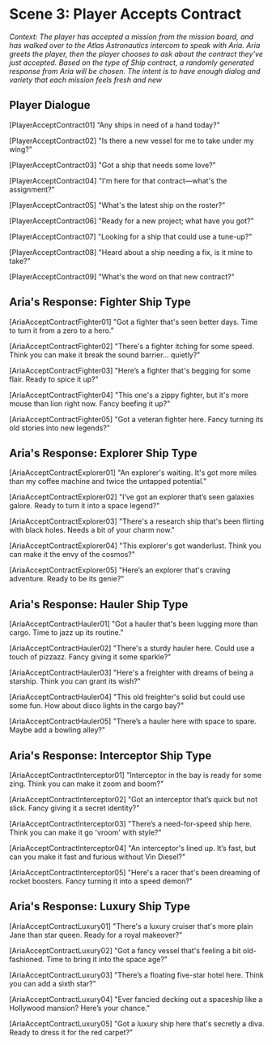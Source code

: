 # Scene 3: Player Accepts Contract

_Context: The player has accepted a mission from the mission board, and has walked over to the Atlas Astronautics intercom to speak with Aria. Aria greets the player, then the player chooses to ask about the contract they've just accepted. Based on the type of Ship contract, a randomly generated response from Aria will be chosen. The intent is to have enough dialog and variety that each mission feels fresh and new_

## Player Dialogue

[PlayerAcceptContract01]
“Any ships in need of a hand today?"

[PlayerAcceptContract02]
"Is there a new vessel for me to take under my wing?"

[PlayerAcceptContract03]
"Got a ship that needs some love?"

[PlayerAcceptContract04]
"I'm here for that contract—what's the assignment?"

[PlayerAcceptContract05]
"What's the latest ship on the roster?"

[PlayerAcceptContract06]
"Ready for a new project; what have you got?"

[PlayerAcceptContract07]
"Looking for a ship that could use a tune-up?"

[PlayerAcceptContract08]
"Heard about a ship needing a fix, is it mine to take?"

[PlayerAcceptContract09]
"What's the word on that new contract?"

## Aria's Response: Fighter Ship Type

[AriaAcceptContractFighter01]
"Got a fighter that's seen better days. Time to turn it from a zero to a hero."

[AriaAcceptContractFighter02]
"There's a fighter itching for some speed. Think you can make it break the sound barrier... quietly?"

[AriaAcceptContractFighter03]
"Here’s a fighter that's begging for some flair. Ready to spice it up?"

[AriaAcceptContractFighter04]
"This one's a zippy fighter, but it's more mouse than lion right now. Fancy beefing it up?"

[AriaAcceptContractFighter05]
"Got a veteran fighter here. Fancy turning its old stories into new legends?"

## Aria's Response: Explorer Ship Type

[AriaAcceptContractExplorer01]
"An explorer's waiting. It's got more miles than my coffee machine and twice the untapped potential."

[AriaAcceptContractExplorer02]
"I’ve got an explorer that’s seen galaxies galore. Ready to turn it into a space legend?"

[AriaAcceptContractExplorer03]
"There's a research ship that's been flirting with black holes. Needs a bit of your charm now."

[AriaAcceptContractExplorer04]
"This explorer's got wanderlust. Think you can make it the envy of the cosmos?"

[AriaAcceptContractExplorer05]
"Here’s an explorer that's craving adventure. Ready to be its genie?"

## Aria's Response: Hauler Ship Type

[AriaAcceptContractHauler01]
"Got a hauler that's been lugging more than cargo. Time to jazz up its routine."

[AriaAcceptContractHauler02]
"There's a sturdy hauler here. Could use a touch of pizzazz. Fancy giving it some sparkle?"

[AriaAcceptContractHauler03]
"Here's a freighter with dreams of being a starship. Think you can grant its wish?"

[AriaAcceptContractHauler04]
"This old freighter's solid but could use some fun. How about disco lights in the cargo bay?"

[AriaAcceptContractHauler05]
"There’s a hauler here with space to spare. Maybe add a bowling alley?"

## Aria's Response: Interceptor Ship Type

[AriaAcceptContractInterceptor01]
"Interceptor in the bay is ready for some zing. Think you can make it zoom and boom?"

[AriaAcceptContractInterceptor02]
"Got an interceptor that’s quick but not slick. Fancy giving it a secret identity?"

[AriaAcceptContractInterceptor03]
"There’s a need-for-speed ship here. Think you can make it go 'vroom' with style?"

[AriaAcceptContractInterceptor04]
"An interceptor's lined up. It’s fast, but can you make it fast and furious without Vin Diesel?"

[AriaAcceptContractInterceptor05]
"Here's a racer that's been dreaming of rocket boosters. Fancy turning it into a speed demon?"

## Aria's Response: Luxury Ship Type

[AriaAcceptContractLuxury01]
"There's a luxury cruiser that's more plain Jane than star queen. Ready for a royal makeover?"

[AriaAcceptContractLuxury02]
"Got a fancy vessel that's feeling a bit old-fashioned. Time to bring it into the space age?"

[AriaAcceptContractLuxury03]
"There’s a floating five-star hotel here. Think you can add a sixth star?"

[AriaAcceptContractLuxury04]
"Ever fancied decking out a spaceship like a Hollywood mansion? Here’s your chance."

[AriaAcceptContractLuxury05]
"Got a luxury ship here that's secretly a diva. Ready to dress it for the red carpet?"
